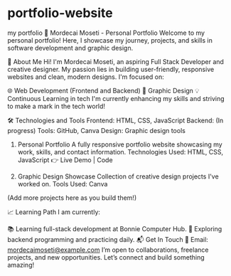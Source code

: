 # portfolio-website
my portfolio
🌟 Mordecai Moseti - Personal Portfolio
Welcome to my personal portfolio! Here, I showcase my journey, projects, and skills in software development and graphic design.

🚀 About Me
Hi! I'm Mordecai Moseti, an aspiring Full Stack Developer and creative designer. My passion lies in building user-friendly, responsive websites and clean, modern designs. I'm focused on:

🌐 Web Development (Frontend and Backend)
🎨 Graphic Design
💡 Continuous Learning in tech
I'm currently enhancing my skills and striving to make a mark in the tech world!

🛠️ Technologies and Tools
Frontend: HTML, CSS, JavaScript
Backend: (In progress)
Tools:  GitHub, Canva
Design: Graphic design tools

1. Personal Portfolio
A fully responsive portfolio website showcasing my work, skills, and contact information.
Technologies Used: HTML, CSS, JavaScript
👉 Live Demo | Code

2. Graphic Design Showcase
Collection of creative design projects I've worked on.
Tools Used: Canva

(Add more projects here as you build them!)

📈 Learning Path
I am currently:

📚 Learning full-stack development at Bonnie Computer Hub.
🎯 Exploring backend programming and practicing daily.
📬 Get In Touch
📧 Email: mordecaimoseti@example.com
I’m open to collaborations, freelance projects, and new opportunities. Let’s connect and build something amazing!


